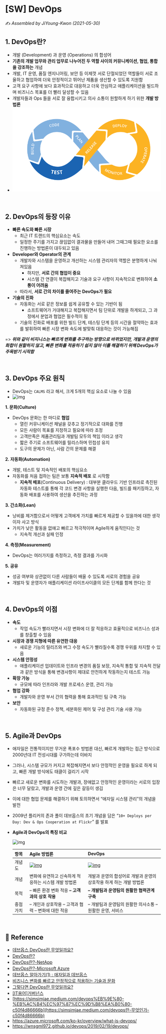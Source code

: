 # [SW] DevOps

:writing_hand: *Assembled by JiYoung-Kwon (2021-05-30)* 



## 1. DevOps란?

* 개발 (Development) 과 운영 (Operations) 의 합성어
* **기존의 개발 업무와 관리 업무로 나누어진 두 역할 사이의 커뮤니케이션, 협업, 통합을 강조하는** 개념
* 개발, IT 운영, 품질 엔지니어링, 보안 등 이제껏 서로 단절되었던 역할들이 서로 조율하고 협업하여 더욱 안정적이고 뛰어난 제품을 생산할 수 있도록 지원함
* 고객 요구 사항에 보다 효과적으로 대응하고 더욱 안심하고 애플리케이션을 빌드하며 비즈니스 목표를 더 빨리 달성할 수 있음
* 개발자들과 Ops 들을 서로 잘 융합시키고 의사 소통이 원할하게 하기 위한 **개발 방법론**
* ![img](https://github.com/fake-developers/1st/raw/JYJ-11/JYJ/resources/devops.png)

<br/>

## 2. DevOps의 등장 이유

* **빠른 속도와 빠른 시장**
  - 최근 IT 트랜드의 핵심요소는 속도
  - 일정한 주기를 가지고 끊임없이 결과물을 만들어 내어 그때그때 필요한 요소를 진행하는 방법론이 대두되고 있음
* **Developer와 Operator의 관계**
  - 개발자와 시스템을 운영하고 개선하는 시스템 관리자의 역할은 분명하게 나눠져있음
    - 하지만, **서로 간의 협업이 중요**
    - 시스템 간 연결이 복잡해지고 기술과 요구 사항이 지속적으로 변화하여 **소통이 어려움**
  - 따라서, **서로 간의 차이를 줄여주는 DevOps가 필요**
* **기술의 진화**
  - 자동화는 서로 같은 정보를 쉽게 공유할 수 있는 기반이 됨
    - 소프트웨어가 거대해지고 복잡해지면서 팀 단위로 개발을 하게되고, 그 과정에서 분업과 협업은 필수적이 됨
  - 기술의 진화로 배포를 위한 빌드 단계, 테스팅 단계 등의 시간을 절약하는 효과를 발휘하여 빠른 시장 변화 속도에 발맞춰 대응하는 것이 가능해짐



=> ***위와 같이 비지니스는 빠르게 변화를 추구하는 방향으로 바뀌었지만, 개발과 운영의 화합이 원할하지 않고, 빠른 변화를 적용하기 쉽지 않아 이를 해결하기 위해 DevOps가 주목받기 시작함***

<br/>

## 3. DevOps 주요 원칙

* DevOps는 `CALMS` 라고 해서, 크게 5개의 핵심 요소로 나눌 수 있음
* ![img](https://camo.githubusercontent.com/0742c1dfe2f1dcd431188ac81cf82cd005447852fbbe7a2b7222a1611612bc22/68747470733a2f2f74312e6461756d63646e2e6e65742f6366696c652f746973746f72792f393934334530343635423433313337333238)

**1. 문화(Culture)**

- DevOps 문화는 한 마디로 **협업**
  - 열린 커뮤니케이션 채널을 갖추고 정기적으로 대화를 진행
  - 모든 사람이 목표를 지정하고 필요에 따라 조정
  - 고객만족은 제품관리팀과 개발팀 모두의 책임 이라고 생각
  - 짧은 주기로 소프트웨어를 릴리스하며 민첩성 유지
  - 도구의 문제가 아닌, 사람 간의 문제를 해결

**2. 자동화(Automation)**

- 개발, 테스트 및 지속적인 배포의 핵심요소
- 자동화를 처음 접하는 팀은 보통 **지속적 배포** 로 시작함
  - **지속적 배포**(Continuous Delivery) : 대부분 클라우드 기반 인프라로 촉진된 자동화 테스트를 통해 각 코드 변경 사항을 실행한 다음, 빌드를 패키징하고, 자동화 배포를 사용하여 생산을 추진하는 과정

**3. 간소화(Lean)**

- 낭비를 제거함으로서 어떻게 고객에게 가치를 빠르게 제공할 수 있을까에 대한 생각이자 사고 방식
- 가치가 낮은 활동을 없애고 빠르고 적극적이며 Agile하게 움직인다는 것
  - 지속적 개선과 실패 인정

**4. 측정(Measurement)**

- DevOps는 여러가지를 측정하고, 측정 결과를 가시화

**5. 공유**

- 성공 여부와 상관없이 다른 사람들이 배울 수 있도록 서로의 경험을 공유
- 개발자 및 운영자가 애플리케이션 라이프사이클의 모든 단계를 함께 한다는 것

<br/>

## 4. DevOps의 이점

- **속도**
  - 작업 속도가 빨라지면서 시장 변화에 더 잘 적응하고 효율적으로 비즈니스 성과를 창출할 수 있음
- **시장과 경쟁 지형에 따른 유연한 대응**
  - 새로운 기능의 릴리즈와 버그 수정 속도가 빨라질수록 경쟁 우위를 차지할 수 있음
- **시스템 안정성**
  - 애플리케이션 업데이트와 인프라 변경의 품질 보장, 지속적 통합 및 지속적 전달과 같은 방식을 통해 변경사항이 제대로 안전하게 작동하는지 테스트 가능
- **확장 가능**
  - 규모에 따라 인프라와 개발 프로세스 운영, 관리 가능
- **협업 강화**
  - 개발자와 운영 부서 간의 협력을 통해 효과적인 팀 구축 가능
- **보안**
  - 자동화된 규정 준수 정책, 세분화된 제어 및 구성 관리 기술 사용 가능

<br/>

## 5. Agile과 DevOps

- 애자일은 전통적이지만 무거운 폭포수 방법론 대신, 빠르게 개발하는 접근 방식으로 2000년대 IT 전성시대를 구가하는데 이바지

- 그러나, 시스템 규모가 커지고 복잡해지면서 보다 안정적인 운영을 필요로 하게 되고, 빠른 개발 방식에도 태클이 걸리기 시작

- 빠르고 새로운 변화를 시도하는 개발과, 장애없고 안정적인 운영이라는 서로의 입장은 너무 달랐고, 개발과 운영 간에 깊은 갈등이 생김

- 이에 대한 협업 문제를 해결하기 위해 토의하면서 “애자일 시스템 관리”의 개념을 발전

- 2009년 플리커의 존과 폴이 데브옵스의 초기 개념을 담은 “`10+ Deploys per Day: Dev & Ops Cooperation at Flickr`” 를 발표

- **Agile과 DevOps의 특징 비교**

  ![img](https://camo.githubusercontent.com/5855c819a40b83e60dd2f0224218f508ce025ceef5886e1b921afc125af388d5/687474703a2f2f626c6f672e736b62792e6e65742f626c6f672f77702d636f6e74656e742f75706c6f6164732f323031392f30312f312d32362e706e67)

  | 항목      | Agile 방법론                                                 | DevOps                                                       |
  | --------- | ------------------------------------------------------------ | ------------------------------------------------------------ |
  | 개념도    | [![img](https://camo.githubusercontent.com/3194f1f533d2b6e99f947af276efa942c61a3d0eee1091647b226f3590cb4052/687474703a2f2f626c6f672e736b62792e6e65742f626c6f672f77702d636f6e74656e742f75706c6f6164732f323031392f30312f322d31342e706e67)](https://camo.githubusercontent.com/3194f1f533d2b6e99f947af276efa942c61a3d0eee1091647b226f3590cb4052/687474703a2f2f626c6f672e736b62792e6e65742f626c6f672f77702d636f6e74656e742f75706c6f6164732f323031392f30312f322d31342e706e67) | [![img](https://camo.githubusercontent.com/39666ceba3ed86f5bfcd8aeaaf703aa4c7696cdfe0ad9acbd149e1e605e2d1a6/687474703a2f2f626c6f672e736b62792e6e65742f626c6f672f77702d636f6e74656e742f75706c6f6164732f323031392f30312f332d31312e706e67)](https://camo.githubusercontent.com/39666ceba3ed86f5bfcd8aeaaf703aa4c7696cdfe0ad9acbd149e1e605e2d1a6/687474703a2f2f626c6f672e736b62792e6e65742f626c6f672f77702d636f6e74656e742f75706c6f6164732f323031392f30312f332d31312e706e67) |
  | 개념      | 변화에 유연하고 신속하게 적응하는 시스템 개발 방법론         | 개발과 운영의 합성어로 개발과 운영의 상호작용 하게 하는 개발 방법론 |
  | 목적      | – 빠른 환경 변화 적응 **– 고객과의 상호 작용**               | **– 개발팀과 운영팀의 원활한 협력관계 구축**                 |
  | 중점 가치 | – 개인과 상호작용 – 고객과 협력 – 변화에 대한 적응           | – 개발팀과 운영팀의 원활한 의사소통 – 원활한 운영, 서비스    |

<br/>

## :page_with_curl: Reference

- [데브옵스 DevOps란 무엇일까요?](https://blog.naver.com/acornedu/221519913222)
- [DevOps란?](https://wnsgml972.github.io/devops/2019/02/19/devops/)
- [DevOps란?-NetApp](https://www.netapp.com/ko/devops-solutions/what-is-devops/)
- [DevOps란?-Microsoft Azure](https://azure.microsoft.com/ko-kr/overview/what-is-devops/)
- [데브옵스 알아가기(1) : 애자일과 데브옵스](https://engineering-skcc.github.io/devops/DevOps1-애자일과데브옵스/)
- [비즈니스 변화를 빠르고 안정적으로 적용하는 기술과 문화](https://blog.lgcns.com/1755)
- [그렇다면 DevOps란 무엇일까요?](https://www.redhat.com/ko/topics/devops#)
- [[IT용어]거버넌스](https://ttend.tistory.com/701)
- [https://simsimjae.medium.com/devops%EB%9E%80-%EB%AC%B4%EC%97%87%EC%9D%B8%EA%B0%80-c50f4d86666b](https://simsimjae.medium.com/devops란-무엇인가-c50f4d86666b)
- https://azure.microsoft.com/ko-kr/overview/what-is-devops/
- https://wnsgml972.github.io/devops/2019/02/19/devops/

